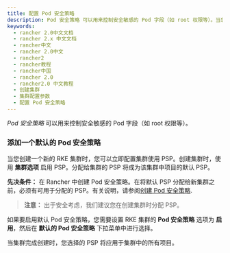 ```yaml
---
title: 配置 Pod 安全策略
description: Pod 安全策略 可以用来控制安全敏感的 Pod 字段（如 root 权限等）。当您创建一个新的 RKE 集群时，您可以立即配置集群使用 PSP。创建集群时，使用 集群选项 启用 PSP。分配给集群的 PSP 将成为该集群中项目的默认 PSP。
keywords:
  - rancher 2.0中文文档
  - rancher 2.x 中文文档
  - rancher中文
  - rancher 2.0中文
  - rancher2
  - rancher教程
  - rancher中国
  - rancher 2.0
  - rancher2.0 中文教程
  - 创建集群
  - 集群配置参数
  - 配置 Pod 安全策略
---
```


_Pod 安全策略_ 可以用来控制安全敏感的 Pod 字段（如 root 权限等）。

### 添加一个默认的 Pod 安全策略

当您创建一个新的 RKE 集群时，您可以立即配置集群使用 PSP。创建集群时，使用 **集群选项** 启用 PSP。分配给集群的 PSP 将成为该集群中项目的默认 PSP。

**先决条件：**
在 Rancher 中创建 Pod 安全策略。在将默认 PSP 分配给新集群之前，必须有可用于分配的 PSP。有关说明，请参阅[创建 Pod 安全策略](/docs/rancher2/admin-settings/pod-security-policies/_index).

> **注意：**
> 出于安全考虑，我们建议您在创建集群时分配 PSP。

如果要启用默认 Pod 安全策略，您需要设置 RKE 集群的 **Pod 安全策略** 选项为 **启用**，然后在 **默认的 Pod 安全策略** 下拉菜单中进行选择。

当集群完成创建时，您选择的 PSP 将应用于集群中的所有项目。
